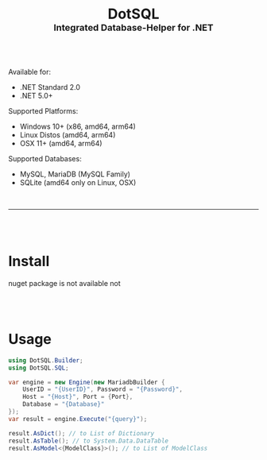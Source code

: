 <h1 align="center">
    <br />
    DotSQL
    <br />
    <font style="font-size:18px;">Integrated Database-Helper for .NET</font>
    <br />
    <br />
</h1>
<br />
Available for:

- .NET Standard 2.0
- .NET 5.0+


Supported Platforms:

- Windows 10+ (x86, amd64, arm64)
- Linux Distos (amd64, arm64)
- OSX 11+ (amd64, arm64)


Supported Databases:

- MySQL, MariaDB (MySQL Family)
- SQLite (amd64 only on Linux, OSX)

<br />
<hr>
<br />
<br />

# Install
nuget package is not available not

<br />
<br />

# Usage
```c#
using DotSQL.Builder;
using DotSQL.SQL;

var engine = new Engine(new MariadbBuilder {
    UserID = "{UserID}", Password = "{Password}",
    Host = "{Host}", Port = {Port},
    Database = "{Database}"
});
var result = engine.Execute("{query}");

result.AsDict(); // to List of Dictionary
result.AsTable(); // to System.Data.DataTable
result.AsModel<{ModelClass}>(); // to List of ModelClass
```
